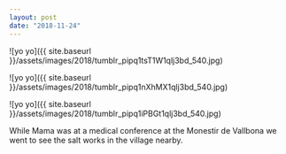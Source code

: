 ```yaml
---
layout: post
date: "2018-11-24"
---
```


![yo yo]({{ site.baseurl }}/assets/images/2018/tumblr_pipq1tsT1W1qlj3bd_540.jpg)

![yo yo]({{ site.baseurl }}/assets/images/2018/tumblr_pipq1nXhMX1qlj3bd_540.jpg)

![yo yo]({{ site.baseurl }}/assets/images/2018/tumblr_pipq1iPBGt1qlj3bd_540.jpg)

While Mama was at a medical conference at the Monestir de Vallbona we went to see the salt works in the village nearby.
